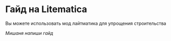 # Гайд на Litematica

Вы можете использовать мод лайтматика для упрощения строительства

*Мишаня напиши гайд*